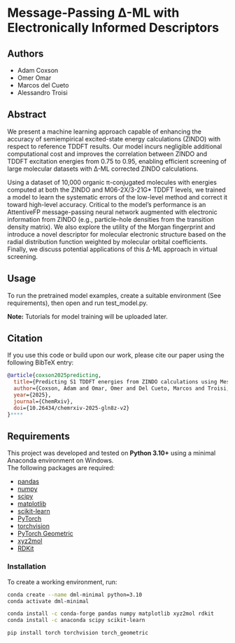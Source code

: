 # Message-Passing Δ-ML with Electronically Informed Descriptors

## Authors
- Adam Coxson
- Omer Omar
- Marcos del Cueto
- Alessandro Troisi

## Abstract
We present a machine learning approach capable of enhancing the accuracy of semiempirical excited-state energy calculations (ZINDO) with respect to reference TDDFT results. Our model incurs negligible additional computational cost and improves the correlation between ZINDO and TDDFT excitation energies from 0.75 to 0.95, enabling efficient screening of large molecular datasets with Δ-ML corrected ZINDO calculations.

Using a dataset of 10,000 organic π-conjugated molecules with energies computed at both the ZINDO and M06-2X/3-21G* TDDFT levels, we trained a model to learn the systematic errors of the low-level method and correct it toward high-level accuracy. Critical to the model’s performance is an AttentiveFP message-passing neural network augmented with electronic information from ZINDO (e.g., particle–hole densities from the transition density matrix). We also explore the utility of the Morgan fingerprint and introduce a novel descriptor for molecular electronic structure based on the radial distribution function weighted by molecular orbital coefficients. Finally, we discuss potential applications of this Δ-ML approach in virtual screening.

## Usage
To run the pretrained model examples, create a suitable environment (See requirements), then open and run test_model.py. 

**Note:** Tutorials for model training will be uploaded later.

## Citation
If you use this code or build upon our work, please cite our paper using the following BibTeX entry:

```bibtex
@article{coxson2025predicting,
  title={Predicting S1 TDDFT energies from ZINDO calculations using Message-Passing Delta-ML with electronically-informed descriptors},
  author={Coxson, Adam and Omar, Omer and Del Cueto, Marcos and Troisi, Alessandro},
  year={2025},
  journal={ChemRxiv},
  doi={10.26434/chemrxiv-2025-gln8z-v2}
}****
```

## Requirements
This project was developed and tested on **Python 3.10+** using a minimal Anaconda environment on Windows.  
The following packages are required:

- [pandas](https://pandas.pydata.org/)  
- [numpy](https://numpy.org/)  
- [scipy](https://scipy.org/)  
- [matplotlib](https://matplotlib.org/)  
- [scikit-learn](https://scikit-learn.org/stable/)  
- [PyTorch](https://pytorch.org/)  
- [torchvision](https://pytorch.org/vision/stable/index.html)  
- [PyTorch Geometric](https://pytorch-geometric.readthedocs.io/)  
- [xyz2mol](https://github.com/jensengroup/xyz2mol)  
- [RDKit](https://www.rdkit.org/)  

### Installation

To create a working environment, run:

```bash
conda create --name dml-minimal python=3.10
conda activate dml-minimal

conda install -c conda-forge pandas numpy matplotlib xyz2mol rdkit
conda install -c anaconda scipy scikit-learn

pip install torch torchvision torch_geometric
```
